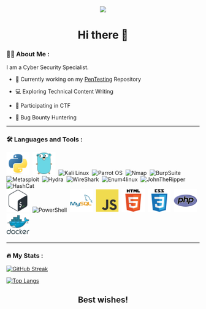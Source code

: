 <!-- ### Hi there 👋 -->

<div id="header" align="center">
  <img src="https://media.giphy.com/media/gjrYDwbjnK8x36xZIO/giphy.gif" width="300"/>
</div>
<!-- <div id="badges" align="center">
  <a href="https://www.linkedin.com/in/paul-egin/">
    <img src="https://img.shields.io/badge/LinkedIn-blue?style=for-the-badge&logo=linkedin&logoColor=white" alt="LinkedIn Badge"/>
  </a>
</div>

 <h1 align="center">
  <img src="https://media.giphy.com/media/hvRJCLFzcasrR4ia7z/giphy.gif" width="30px"/>
  Hey there
  <img src="https://media.giphy.com/media/hvRJCLFzcasrR4ia7z/giphy.gif" width="30px"/>
</h1> -->

<!-- <div align="center">
  <img src="https://user-images.githubusercontent.com/111082113/196859583-e1e2e773-d7cb-452a-b947-51d5af81236e.gif" width="500" height="250"/>
</div> -->
<h1 align='center'>Hi there 👋</h1>


### :man_technologist: About Me : 
I am a Cyber Security Specialist. 
<!-- <img src="https://media.giphy.com/media/WUlplcMpOCEmTGBtBW/giphy.gif" width="30"> -->

<!-- - :thumbsup: Looking for a job like Penetration Tester or Application Security Engineer:keyboard: -->

- 🔭 Currently working on my <a href='https://github.com/Kode-n-Rolla/pentesting_time'> PenTesting</a> Repository

- :computer: Exploring Technical Content Writing

- 	&#128681; Participating in CTF

- 	&#128270; Bug Bounty Huntering

<!-- - :mailbox: How to reach me: [![Linkedin Badge](https://img.shields.io/badge/-click_-blue?style=flat&logo=Linkedin&logoColor=white)](https://www.linkedin.com/in/paul-egin/) -->

---

### :hammer_and_wrench: Languages and Tools :

<div>
  <img src="https://github.com/devicons/devicon/blob/master/icons/python/python-original.svg" title="Python" alt="Python" width="60" height="60"/>&nbsp;
  <img src="https://github.com/devicons/devicon/blob/master/icons/go/go-original.svg" title="Golang" alt="Golang" width="60" height="60"/>&nbsp;
  <!--<img src="https://github.com/devicons/devicon/blob/master/icons/linux/linux-plain.svg" title="Linux" alt="Linux" width="40" height="40"/>&nbsp;-->
  <img src="https://upload.wikimedia.org/wikipedia/commons/2/2b/Kali-dragon-icon.svg" title="Kali Linux" alt="Kali Linux" width="60" height="60"/>&nbsp;
  <img src="https://upload.wikimedia.org/wikipedia/commons/4/45/Parrot_Logo.png" title="Parrot OS" alt="Parrot OS" width="60" height="60"/>&nbsp;
  <img src="https://www.kali.org/tools/nmap/images/nmap-logo.svg" title="Nmap" alt="Nmap" width="60" height="60"/>&nbsp;
  <img src="https://www.kali.org/tools/burpsuite/images/burpsuite-logo.svg" title="BurpSuite" alt="BurpSuite" width="60" height="60"/>&nbsp;
  <img src="https://www.kali.org/tools/metasploit-framework/images/metasploit-framework-logo.svg" title="Metasploit" alt="Metasploit" width="60" height="60"/>&nbsp;
  <img src="https://www.kali.org/tools/hydra/images/hydra-logo.svg" title="Hydra" alt="Hydra" width="60" height="60"/>&nbsp;
  <img src="https://www.kali.org/tools/wireshark/images/wireshark-logo.svg" title="WireShark" alt="WireShark" width="60" height="60"/>&nbsp;
  <img src="https://www.kali.org/tools/enum4linux/images/enum4linux-logo.svg" title="Enum4linux" alt="Enum4linux" width="60" height="60"/>&nbsp;
  <img src="https://www.kali.org/tools/john/images/john-logo.svg" title="JohnTheRipper" alt="JohnTheRipper" width="60" height="60"/>&nbsp;
  <img src="https://www.kali.org/tools/hashcat/images/hashcat-logo.svg" title="HashCat" alt="HashCat" width="60" height="60"/>&nbsp;
  <!--<img src="https://github.com/devicons/devicon/blob/master/icons/anaconda/anaconda-original.svg" title="Anaconda" alt="Anaconda" width="40" height="40"/>&nbsp;
  <img src="https://github.com/devicons/devicon/blob/master/icons/jupyter/jupyter-original-wordmark.svg" title="Jupyter" alt="Jupyter" width="40" height="40"/>&nbsp;
  <img src="https://github.com/devicons/devicon/blob/master/icons/numpy/numpy-original.svg" title="NumPy" alt="NumPy" width="40" height="40"/>&nbsp;
  <img src="https://github.com/devicons/devicon/blob/master/icons/pandas/pandas-original-wordmark.svg" title="Pandas" alt="Pandas" width="40" height="40"/>&nbsp; -->
  </div>
  <div>
  <img src="https://github.com/devicons/devicon/blob/master/icons/bash/bash-original.svg" title="Bash" alt="Bash" width="60" height="60"/>&nbsp;
  <img src="https://raw.githubusercontent.com/gist/Xainey/d5bde7d01dcbac51ac951810e94313aa/raw/6c858c46726541b48ddaaebab29c41c07a196394/PowerShell.svg" title="PowerShell" alt="PowerShell" width="60" height="60"/>&nbsp;
  <img src="https://github.com/devicons/devicon/blob/master/icons/mysql/mysql-original-wordmark.svg" title="SQL" alt="SQL" width="60" height="60"/>&nbsp;
  <img src="https://github.com/devicons/devicon/blob/master/icons/javascript/javascript-original.svg" title="JavsScript" alt="JavaScript" width="60" height="60"/>&nbsp;
  <img src="https://github.com/devicons/devicon/blob/master/icons/html5/html5-original-wordmark.svg" title="HTML5" alt="HTML5" width="60" height="60"/>&nbsp;
  <img src="https://github.com/devicons/devicon/blob/master/icons/css3/css3-original-wordmark.svg" title="CSS3" alt="CSS3" width="60" height="60"/>&nbsp;
  <img src="https://github.com/devicons/devicon/blob/master/icons/php/php-original.svg" title="PHP" alt="PHP" width="60" height="60"/>&nbsp;
  <img src="https://github.com/devicons/devicon/blob/master/icons/docker/docker-original-wordmark.svg" title="Docker" alt="Docker" width="60" height="60"/>&nbsp;
  <!-- <img src="https://github.com/devicons/devicon/blob/master/icons/git/git-original.svg" title="Git" alt="Git" width="40" height="40"/>&nbsp;
  <img src="https://github.com/devicons/devicon/blob/master/icons/github/github-original.svg" title="GitHub" alt="GitHub" width="40" height="40"/>&nbsp;
  <img src="https://github.com/devicons/devicon/blob/master/icons/gitlab/gitlab-original.svg" title="GitLab" alt="GitLab" width="40" height="40"/>&nbsp; -->
</div>

---

### :fire: My Stats :

[![GitHub Streak](http://github-readme-streak-stats.herokuapp.com?user=Kode-n-Rolla&theme=highcontrast&hide_border=false&border_radius=10)](https://git.io/streak-stats)

[![Top Langs](https://github-readme-stats.vercel.app/api/top-langs/?username=Kode-n-Rolla&layout=compact&theme=vision-friendly-dark&custom_title=Used_Languages&border_radius=10&card_width=495)](https://github.com/anuraghazra/github-readme-stats)

<h2 align="center">
  Best wishes!
<!--   <img src="https://user-images.githubusercontent.com/111082113/196870348-87259ffc-36fa-4a46-b989-57c235b19cf4.gif" width="200"/> -->
</h2>

<!--
**Kode-n-Rolla/Kode-n-Rolla** is a ✨ _special_ ✨ repository because its `README.md` (this file) appears on your GitHub profile.

<img src="https://media4.giphy.com/media/u2pmTWUi0MXjyrMaVj/giphy.gif?cid=82a1493by8n9uz596k9v500n5qhria8g7samoqj599y93fyr&rid=giphy.gif&ct=g" width="150"/>
<img src="https://media.giphy.com/media/v1.Y2lkPTc5MGI3NjExOWU1NWQ5ZjRiM2IwMzY4ZDU0YmI0Y2YzMzExNDIwYzUxMTU5ZjQxYSZjdD1n/f3KwliaH4MLtli8z7D/giphy.gif" width="250"/>


Here are some ideas to get you started:

- 🔭 I’m currently working on ...
- 🌱 I’m currently learning ...
- 👯 I’m looking to collaborate on ...
- 🤔 I’m looking for help with ...
- 💬 Ask me about ...
- 📫 How to reach me: ...
- 😄 Pronouns: ...
- ⚡ Fun fact: ...

- :zap:
Heavy
![QRUC](https://user-images.githubusercontent.com/111082113/196855314-0ca0c9b1-f8b0-458e-abc6-8e77d5a1c7f9.gif)

For count views profile
<img src="https://komarev.com/ghpvc/?username=Kode-n-Rolla&style=flat-square&color=blue" alt=""/>

Icons Tools
https://github.com/devicons/devicon/tree/master/icons

Emoji
https://github.com/ikatyang/emoji-cheat-sheet/blob/master/README.md
